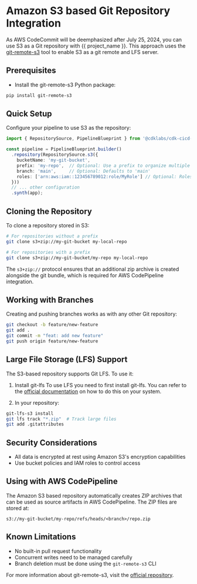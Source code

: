 # Amazon S3 based Git Repository Integration

As AWS CodeCommit will be deemphasized after July 25, 2024, you can use S3 as a Git repository with {{ project_name }}. This approach uses the [git-remote-s3](https://github.com/awslabs/git-remote-s3) tool to enable S3 as a git remote and LFS server.

## Prerequisites

* Install the git-remote-s3 Python package:

```bash
pip install git-remote-s3
```


## Quick Setup

Configure your pipeline to use S3 as the repository:

```typescript
import { RepositorySource, PipelineBlueprint } from '@cdklabs/cdk-cicd-wrapper';

const pipeline = PipelineBlueprint.builder()
  .repository(RepositorySource.s3({
    bucketName: 'my-git-bucket',
    prefix: 'my-repo',  // Optional: Use a prefix to organize multiple repos
    branch: 'main',     // Optional: Defaults to 'main'
    roles: ['arn:aws:iam::123456789012:role/MyRole'] // Optional: Roles that can access the repo
  }))
  // ... other configuration
  .synth(app);
```

## Cloning the Repository

To clone a repository stored in S3:

```bash
# For repositories without a prefix
git clone s3+zip://my-git-bucket my-local-repo

# For repositories with a prefix
git clone s3+zip://my-git-bucket/my-repo my-local-repo
```

The `s3+zip://` protocol ensures that an additional zip archive is created alongside the git bundle, which is required for AWS CodePipeline integration.

## Working with Branches

Creating and pushing branches works as with any other Git repository:

```bash
git checkout -b feature/new-feature
git add .
git commit -m "feat: add new feature"
git push origin feature/new-feature
```

## Large File Storage (LFS) Support

The S3-based repository supports Git LFS. To use it:

1. Install git-lfs
To use LFS you need to first install git-lfs. You can refer to the [official documentation](https://git-lfs.com/) on how to do this on your system.

2. In your repository:
```bash
git-lfs-s3 install
git lfs track "*.zip"  # Track large files
git add .gitattributes
```

## Security Considerations

- All data is encrypted at rest using Amazon S3's encryption capabilities
- Use bucket policies and IAM roles to control access

## Using with AWS CodePipeline

The Amazon S3 based repository automatically creates ZIP archives that can be used as source artifacts in AWS CodePipeline. The ZIP files are stored at:
```
s3://my-git-bucket/my-repo/refs/heads/<branch>/repo.zip
```

## Known Limitations

- No built-in pull request functionality
- Concurrent writes need to be managed carefully
- Branch deletion must be done using the `git-remote-s3` CLI

For more information about git-remote-s3, visit the [official repository](https://github.com/awslabs/git-remote-s3).
